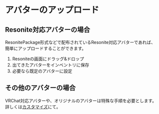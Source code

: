 # アバターのアップロード
## Resonite対応アバターの場合
ResonitePackage形式などで配布されているResonite対応アバターであれば、簡単にアップロードすることができます。
1. Resoniteの画面にドラッグ&ドロップ
2. 出てきたアバターをインベントリに保存
3. 必要なら既定のアバターに設定
## その他のアバターの場合
VRChat対応アバターや、オリジナルのアバターは特殊な手順を必要とします。詳しくは[カスタマイズ](Costamize/avatarUpload.md)にて。